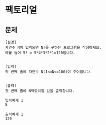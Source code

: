 # 팩토리얼

## 문제
```
[설명]
자연수 N이 입력되면 N!를 구하는 프로그램을 작성하세요.
예를 들어 5! = 5*4*3*2*1=120입니다.


[입력]
첫 번째 줄에 자연수 N(1<=N<=100)이 주어집니다.


[출력]
첫 번째 줄에 N팩토리얼 값을 출력합니다.
```
```
입력예제 1
5

출력예제 1
120
```
